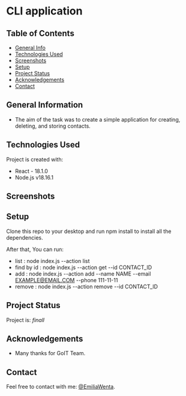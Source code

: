 # CLI application

## Table of Contents

- [General Info](#general-information)
- [Technologies Used](#technologies-used)
- [Screenshots](#screenshots)
- [Setup](#setup)
- [Project Status](#project-status)
- [Acknowledgements](#acknowledgements)
- [Contact](#contact)
<!-- * [License](#license) -->

## General Information

- The aim of the task was to create a simple application for creating, deleting, and storing contacts.

## Technologies Used

Project is created with:

- React - 18.1.0
- Node.js v18.16.1

## Screenshots


## Setup

Clone this repo to your desktop and run npm install to install all the dependencies.

After that, You can run:

- list  : node index.js --action list
- find by id : node index.js --action get --id CONTACT_ID
- add : node index.js --action add --name NAME --email EXAMPLE@EMAIL.COM --phone 111-11-11
- remove : node index.js --action remove --id CONTACT_ID

## Project Status

Project is: _finall_

## Acknowledgements
- Many thanks for GoIT Team.
## Contact
Feel free to contact with me: [@EmiliaWenta](https://www.linkedin.com/in/emilia-wenta-455782294/).

